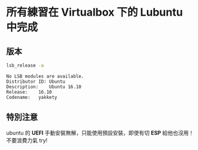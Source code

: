 # 所有練習在 Virtualbox 下的 Lubuntu 中完成

## 版本

```bash
lsb_release -a
```

```
No LSB modules are available.
Distributor ID:	Ubuntu
Description:	Ubuntu 16.10
Release:	16.10
Codename:	yakkety
```

## 特別注意

ubuntu 的 **UEFI** 手動安裝無解，只能使用預設安裝，即使有切 **ESP** 給他也沒用！不要浪費力氣 try!
